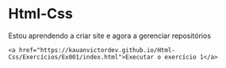 # Html-Css

Estou aprendendo a criar site e agora a gerenciar repositórios

    <a href="https://kauanvictordev.github.io/Html-Css/Exercícios/Ex001/index.html">Executar o exercício 1</a>
 
